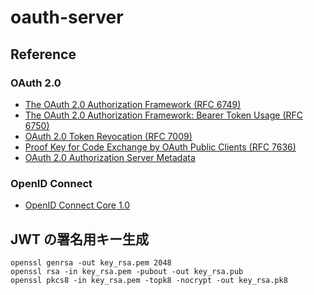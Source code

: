 # oauth-server

## Reference

### OAuth 2.0

* [The OAuth 2.0 Authorization Framework (RFC 6749)](https://www.rfc-editor.org/rfc/rfc6749)
* [The OAuth 2.0 Authorization Framework: Bearer Token Usage (RFC 6750)](https://www.rfc-editor.org/rfc/rfc6750)
* [OAuth 2.0 Token Revocation (RFC 7009)](https://www.rfc-editor.org/rfc/rfc7009)
* [Proof Key for Code Exchange by OAuth Public Clients (RFC 7636)](https://www.rfc-editor.org/rfc/rfc7636)
* [OAuth 2.0 Authorization Server Metadata](https://www.rfc-editor.org/rfc/rfc8414)

### OpenID Connect

* [OpenID Connect Core 1.0](https://openid.net/specs/openid-connect-core-1_0.html)

## JWT の署名用キー生成

```
openssl genrsa -out key_rsa.pem 2048
openssl rsa -in key_rsa.pem -pubout -out key_rsa.pub
openssl pkcs8 -in key_rsa.pem -topk8 -nocrypt -out key_rsa.pk8
```
